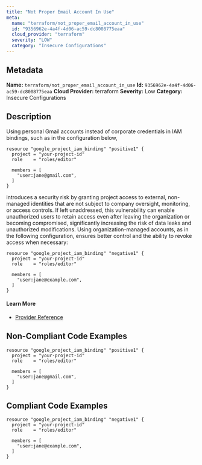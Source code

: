 ```yaml
---
title: "Not Proper Email Account In Use"
meta:
  name: "terraform/not_proper_email_account_in_use"
  id: "9356962e-4a4f-4d06-ac59-dc8008775eaa"
  cloud_provider: "terraform"
  severity: "LOW"
  category: "Insecure Configurations"
---
```

## Metadata
**Name:** `terraform/not_proper_email_account_in_use`
**Id:** `9356962e-4a4f-4d06-ac59-dc8008775eaa`
**Cloud Provider:** terraform
**Severity:** Low
**Category:** Insecure Configurations
## Description
Using personal Gmail accounts instead of corporate credentials in IAM bindings, such as in the configuration below,

```
resource "google_project_iam_binding" "positive1" {
  project = "your-project-id"
  role    = "roles/editor"

  members = [
    "user:jane@gmail.com",
  ]
}
```

introduces a security risk by granting project access to external, non-managed identities that are not subject to company oversight, monitoring, or access controls. If left unaddressed, this vulnerability can enable unauthorized users to retain access even after leaving the organization or becoming compromised, significantly increasing the risk of data leaks and unauthorized modifications. Using organization-managed accounts, as in the following configuration, ensures better control and the ability to revoke access when necessary:

```
resource "google_project_iam_binding" "negative1" {
  project = "your-project-id"
  role    = "roles/editor"

  members = [
    "user:jane@example.com",
  ]
}
```

#### Learn More

 - [Provider Reference](https://registry.terraform.io/providers/hashicorp/google/latest/docs/resources/google_project_iam#google_project_iam_binding)

## Non-Compliant Code Examples
```gcp
resource "google_project_iam_binding" "positive1" {
  project = "your-project-id"
  role    = "roles/editor"

  members = [
    "user:jane@gmail.com",
  ]
}
```

## Compliant Code Examples
```gcp
resource "google_project_iam_binding" "negative1" {
  project = "your-project-id"
  role    = "roles/editor"

  members = [
    "user:jane@example.com",
  ]
}
```